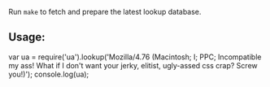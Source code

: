 Run `make` to fetch and prepare the latest lookup database.

Usage:
-----

   var ua = require('ua').lookup('Mozilla/4.76 (Macintosh; I; PPC; Incompatible my ass! What if I don't want your jerky, elitist, ugly-assed css crap? Screw you!)');
   console.log(ua);
